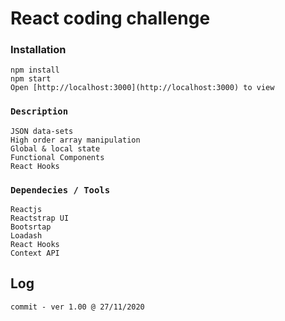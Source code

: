 # React coding challenge

### Installation
```
npm install
npm start
Open [http://localhost:3000](http://localhost:3000) to view
```

### `Description`
```
JSON data-sets
High order array manipulation
Global & local state
Functional Components
React Hooks
```

### `Dependecies / Tools`
```
Reactjs
Reactstrap UI
Bootsrtap
Loadash
React Hooks
Context API
```

## Log
```
commit - ver 1.00 @ 27/11/2020
```


